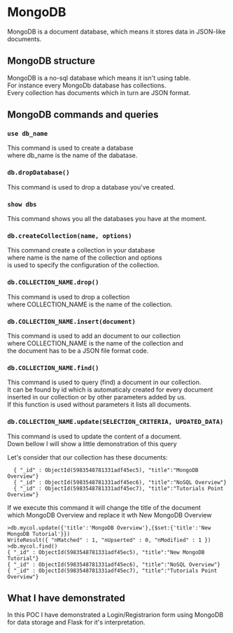 # MongoDB

MongoDB is a document database, which means it stores data in JSON-like documents.

## MongoDB structure

MongoDB is a no-sql database which means it isn't using table.\
For instance every MongoDb database has collections.\
Every collection has documents which in turn are JSON format.

## MongoDB commands and queries

### `use db_name`

This command is used to create a database\
where db_name is the name of the dabatase.

### `db.dropDatabase()`

This command is used to drop a database you've created.

### `show dbs`

This command shows you all the databases you have at the moment.

### `db.createCollection(name, options)`

This command create a collection in your database\
where name is the name of the collection and options\
is used to specify the configuration of the collection.

### `db.COLLECTION_NAME.drop()`

This command is used to drop a collection\
where COLLECTION_NAME is the name of the collection.

### `db.COLLECTION_NAME.insert(document)`

This command is used to add an document to our collection\
where COLLECTION_NAME is the name of the collection and\
the document has to be a JSON file format code.

### `db.COLLECTION_NAME.find()`

This command is used to query (find) a document in our collection.\
It can be found by id which is automaticaly created for every document\
inserted in our collection or by other parameters added by us.\
If this function is used without parameters it lists all documents.

### `db.COLLECTION_NAME.update(SELECTION_CRITERIA, UPDATED_DATA)`

This command is used to update the content of a document.\
Down bellow I will show a little demonstration of this query

Let's consider that our collection has these documents:
```
  { "_id" : ObjectId(5983548781331adf45ec5), "title":"MongoDB Overview"}
  { "_id" : ObjectId(5983548781331adf45ec6), "title":"NoSQL Overview"}
  { "_id" : ObjectId(5983548781331adf45ec7), "title":"Tutorials Point Overview"}  
```
If we execute this command it will change the title of the document\
which MongoDB Overview and replace it wth New MongoDB Overview

```
>db.mycol.update({'title':'MongoDB Overview'},{$set:{'title':'New MongoDB Tutorial'}})
WriteResult({ "nMatched" : 1, "nUpserted" : 0, "nModified" : 1 })
>db.mycol.find()
{ "_id" : ObjectId(5983548781331adf45ec5), "title":"New MongoDB Tutorial"}
{ "_id" : ObjectId(5983548781331adf45ec6), "title":"NoSQL Overview"}
{ "_id" : ObjectId(5983548781331adf45ec7), "title":"Tutorials Point Overview"}
```

## What I have demonstrated

In this POC I have demonstrated a Login/Registrarion form using MongoDB for data storage and Flask for it's interpretation.

